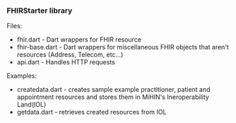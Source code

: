 ### FHIRStarter library 

Files:
* fhir.dart - Dart wrappers for FHIR resource
* fhir-base.dart - Dart wrappers for miscellaneous FHIR objects that aren't resources (Address, Telecom, etc...)
* api.dart - Handles HTTP requests

Examples:
* createdata.dart - creates sample example practitioner, patient and appointment resources and stores them in MiHIN's Ineroperability Land(IOL)
* getdata.dart - retrieves created resources from IOL
